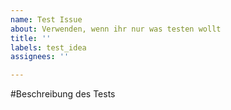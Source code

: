 ```yaml
---
name: Test Issue
about: Verwenden, wenn ihr nur was testen wollt
title: ''
labels: test_idea
assignees: ''

---
```


#Beschreibung des Tests
